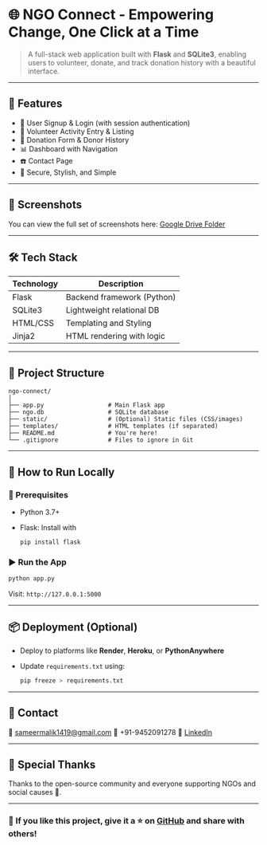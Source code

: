 # 🌐 NGO Connect - Empowering Change, One Click at a Time

> A full-stack web application built with **Flask** and **SQLite3**, enabling users to volunteer, donate, and track donation history with a beautiful interface.

---

## 🚀 Features

* 🔐 User Signup & Login (with session authentication)
* 👥 Volunteer Activity Entry & Listing
* 💸 Donation Form & Donor History
* 📊 Dashboard with Navigation
* ☎️ Contact Page
* 🧠 Secure, Stylish, and Simple

---

## 📸 Screenshots

You can view the full set of screenshots here: [Google Drive Folder](https://drive.google.com/drive/folders/17YBfyCmatTIQ7-qAPkN8-Qbx3NP9EtBW?usp=sharing)

---

## 🛠️ Tech Stack

| Technology | Description                |
| ---------- | -------------------------- |
| Flask      | Backend framework (Python) |
| SQLite3    | Lightweight relational DB  |
| HTML/CSS   | Templating and Styling     |
| Jinja2     | HTML rendering with logic  |

---

## 📂 Project Structure

```
ngo-connect/
│
├── app.py                  # Main Flask app
├── ngo.db                  # SQLite database
├── static/                 # (Optional) Static files (CSS/images)
├── templates/              # HTML templates (if separated)
├── README.md               # You're here!
└── .gitignore              # Files to ignore in Git
```

---

## 🧪 How to Run Locally

### 🔧 Prerequisites

* Python 3.7+
* Flask: Install with

  ```
  pip install flask
  ```

### ▶️ Run the App

```bash
python app.py
```

Visit: `http://127.0.0.1:5000`

---

## 📦 Deployment (Optional)

* Deploy to platforms like **Render**, **Heroku**, or **PythonAnywhere**
* Update `requirements.txt` using:

  ```bash
  pip freeze > requirements.txt
  ```

---

## 🤝 Contact

📧 [sameermalik1419@gmail.com](mailto:sameermalik1419@gmail.com)
📱 +91-9452091278
🔗 [LinkedIn](https://www.linkedin.com/in/sameermalik1419/)

---

## 🙏 Special Thanks

Thanks to the open-source community and everyone supporting NGOs and social causes 🤜.

---

### 🌟 If you like this project, give it a ⭐ on [GitHub](https://github.com/sameermalik1419/ngo-connect) and share with others!
